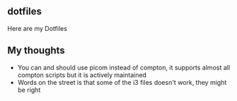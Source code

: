 ## dotfiles
Here are my Dotfiles

## My thoughts
- You can and should use picom instead of compton, it supports almost all compton scripts but it is actively maintained
- Words on the street is that some of the i3 files doesn't work, they might be right

